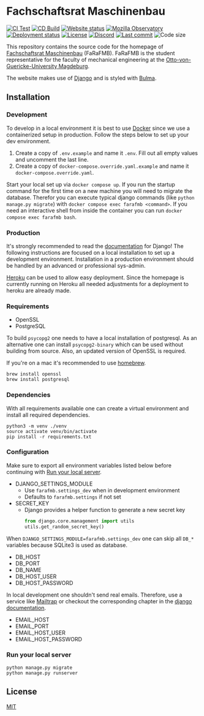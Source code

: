 # Fachschaftsrat Maschinenbau

[![CI Test](https://github.com/aiventimptner/farafmb.de/actions/workflows/test.yml/badge.svg)](https://github.com/aiventimptner/farafmb.de/actions/workflows/build.yml)
[![CD Build](https://github.com/aiventimptner/farafmb.de/actions/workflows/build.yml/badge.svg)](https://github.com/aiventimptner/farafmb.de/actions/workflows/test.yml)
[![Website status](https://img.shields.io/website?down_color=red&down_message=down&up_color=green&up_message=up&url=https%3A%2F%2Ffarafmb.de)](https://farafmb.de)
[![Mozilla Observatory](https://img.shields.io/mozilla-observatory/grade/farafmb.de?publish)](https://observatory.mozilla.org/analyze/farafmb.de)
[![Deployment status](https://img.shields.io/github/deployments/aiventimptner/farafmb/farafmb)](https://github.com/aiventimptner/farafmb/deployments/activity_log?environment=farafmb)
[![License](https://img.shields.io/github/license/aiventimptner/farafmb)](https://github.com/aiventimptner/farafmb/blob/main/LICENSE)
[![Discord](https://img.shields.io/discord/780487319936303114)](https://discord.gg/m9SutXWdnc)
[![Last commit](https://img.shields.io/github/last-commit/aiventimptner/farafmb/main)](https://github.com/aiventimptner/farafmb/commits/main)
![Code size](https://img.shields.io/github/languages/code-size/aiventimptner/farafmb)

This repository contains the source code for the homepage of [Fachschaftsrat Maschinenbau](https://farafmb.de) 
(FaRaFMB). FaRaFMB is the student representative for the faculty of mechanical engineering at the 
[Otto-von-Guericke-University Magdeburg](https://www.ovgu.de).

The website makes use of [Django](https://www.djangoproject.com/) and is styled with [Bulma](https://bulma.io/).

## Installation

### Development

To develop in a local environment it is best to use [Docker](https://www.docker.com/) since we use a containerized 
setup in production. Follow the steps below to set up your dev environment.

1. Create a copy of `.env.example` and name it `.env`. Fill out all empty values and uncomment the last line.
2. Create a copy of `docker-compose.override.yaml.example` and name it `docker-compose.override.yaml`.

Start your local set up via `docker compose up`. If you run the startup command for the first time on a new machine you 
will need to migrate the database. Therefor you can execute typical django commands (like `python manage.py migrate`) 
with `docker compose exec farafmb <command>`. If you need an interactive shell from inside the container you can run 
`docker compose exec farafmb bash`.

### Production

It's strongly recommended to read the [documentation](https://docs.djangoproject.com/en/dev/) for Django! The following 
instructions are focused on a local installation to set up a development environment. Installation in a production 
environment should be handled by an advanced or professional sys-admin.

[Heroku](https://www.heroku.com/) can be used to allow easy deployment. Since the homepage is currently running on 
Heroku all needed adjustments for a deployment to heroku are already made.

### Requirements

- OpenSSL
- PostgreSQL

To build `psycopg2` one needs to have a local installation of postgresql. As an alternative one can install 
`psycopg2-binary` which can be used without building from source. Also, an updated version of OpenSSL is required.

If you're on a mac it's recommended to use [homebrew](https://brew.sh).

```shell
brew install openssl
brew install postgresql
```

### Dependencies

With all requirements available one can create a virtual environment and install all required dependencies.

```shell
python3 -m venv ./venv
source activate venv/bin/activate
pip install -r requirements.txt
```

### Configuration

Make sure to export all environment variables listed below before continuing with 
[Run your local server](#run-your-local-server).

- DJANGO_SETTINGS_MODULE
  - Use `farafmb.settings_dev`  when in development environment
  - Defaults to `farafmb.settings` if not set
- SECRET_KEY
  - Django provides a helper function to generate a new secret key
    ```python
    from django.core.management import utils
    utils.get_random_secret_key()
    ```

When `DJANGO_SETTINGS_MODULE=farafmb.settings_dev` one can skip all `DB_*` variables because SQLite3 is used as 
database.

- DB_HOST
- DB_PORT
- DB_NAME
- DB_HOST_USER
- DB_HOST_PASSWORD

In local development one shouldn't send real emails. Therefore, use a service like [Mailtrap](https://mailtrap.io) or 
checkout the corresponding chapter in the 
[django documentation](https://docs.djangoproject.com/en/3.2/topics/email/#configuring-email-for-development).

- EMAIL_HOST
- EMAIL_PORT
- EMAIL_HOST_USER
- EMAIL_HOST_PASSWORD

### Run your local server

```shell
python manage.py migrate
python manage.py runserver
```

## License

[MIT](https://github.com/aiventimptner/farafmb/blob/main/LICENSE)
